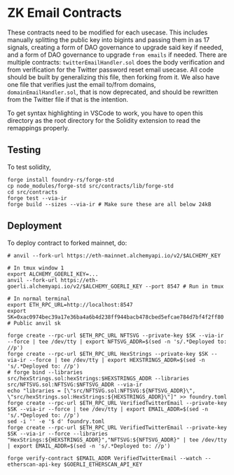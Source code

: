 # ZK Email Contracts

These contracts need to be modified for each usecase. This includes manually splitting the public key into bigints and passing them in as 17 signals, creating a form of DAO governance to upgrade said key if needed, and a form of DAO governance to upgrade `from emails` if needed. There are multiple contracts: `twitterEmailHandler.sol` does the body verification and from verification for the Twitter password reset email usecase. All code should be built by generalizing this file, then forking from it. We also have one file that verifies just the email to/from domains, `domainEmailHandler.sol`, that is now deprecated, and should be rewritten from the Twitter file if that is the intention.

To get syntax highlighting in VSCode to work, you have to open this directory as the root directory for the Solidity extension to read the remappings properly.

## Testing

To test solidity,

```
forge install foundry-rs/forge-std
cp node_modules/forge-std src/contracts/lib/forge-std
cd src/contracts
forge test --via-ir
forge build --sizes --via-ir # Make sure these are all below 24kB
```

## Deployment

To deploy contract to forked mainnet, do:

```
# anvil --fork-url https://eth-mainnet.alchemyapi.io/v2/$ALCHEMY_KEY

# In tmux window 1
export ALCHEMY_GOERLI_KEY=...
anvil --fork-url https://eth-goerli.alchemyapi.io/v2/$ALCHEMY_GOERLI_KEY --port 8547 # Run in tmux

# In normal terminal
export ETH_RPC_URL=http://localhost:8547
export SK=0xac0974bec39a17e36ba4a6b4d238ff944bacb478cbed5efcae784d7bf4f2ff80 # Public anvil sk

forge create --rpc-url $ETH_RPC_URL NFTSVG --private-key $SK --via-ir --force | tee /dev/tty | export NFTSVG_ADDR=$(sed -n 's/.*Deployed to: //p')
forge create --rpc-url $ETH_RPC_URL HexStrings --private-key $SK --via-ir --force | tee /dev/tty | export HEXSTRINGS_ADDR=$(sed -n 's/.*Deployed to: //p')
# forge bind --libraries src/hexStrings.sol:hexStrings:$HEXSTRINGS_ADDR --libraries src/NFTSVG.sol:NFTSVG:$NFTSVG_ADDR --via-ir
echo "libraries = [\"src/NFTSVG.sol:NFTSVG:${NFTSVG_ADDR}\", \"src/hexStrings.sol:HexStrings:${HEXSTRINGS_ADDR}\"]" >> foundry.toml
forge create --rpc-url $ETH_RPC_URL VerifiedTwitterEmail --private-key $SK --via-ir --force | tee /dev/tty | export EMAIL_ADDR=$(sed -n 's/.*Deployed to: //p')
sed -i '' -e '$ d' foundry.toml
forge create --rpc-url $ETH_RPC_URL VerifiedTwitterEmail --private-key $SK --via-ir --force --libraries "HexStrings:${HEXSTRINGS_ADDR}","NFTSVG:${NFTSVG_ADDR}" | tee /dev/tty | export EMAIL_ADDR=$(sed -n 's/.*Deployed to: //p')

forge verify-contract $EMAIL_ADDR VerifiedTwitterEmail --watch --etherscan-api-key $GOERLI_ETHERSCAN_API_KEY
```
